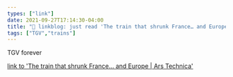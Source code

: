 ```yaml
---
types: ["link"]
date: 2021-09-27T17:14:30-04:00
title: "🔗 linkblog: just read 'The train that shrunk France… and Europe | Ars Technica'"
tags: ["TGV","trains"]
---
```

TGV forever
 
[link to 'The train that shrunk France… and Europe | Ars Technica'](https://arstechnica.com/cars/2021/09/the-train-that-shrunk-france-and-europe/)

